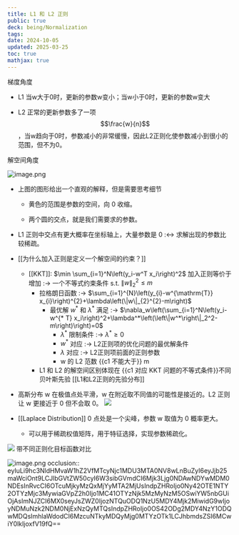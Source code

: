 ```yaml
---
title: L1 和 L2 正则
public: true
deck: being/Normalization
tags:
date: 2024-10-05
updated: 2025-03-25
toc: true
mathjax: true
---
```


梯度角度

  + L1 当w大于0时，更新的参数w变小；当w小于0时，更新的参数w变大

  + L2 正常的更新参数多了一项 $$\frac{w}{n}$$，当w趋向于0时，参数减小的非常缓慢，因此L2正则化使参数减小到很小的范围，但不为0。

解空间角度

![image.png](/assets/image_1724508369430_0.png)
  + 上图的图形给出一个直观的解释，但是需要思考细节

    + 黄色的范围是参数的空间，向 0 收缩。

    + 两个圆的交点，就是我们需要求的参数。

  + L1 正则中交点有更大概率在坐标轴上，大量参数是 0 :<-> 求解出现的参数比较稀疏。
  + [[为什么加入正则是定义一个解空间的约束？]]
    + [[KKT]]: $\min \sum_{i=1}^N\left(y_i-w^T x_i\right)^2$ 加入正则等价于增加 :-> 一个不等式约束条件 s.t. $\|w\|_2^2 \leq m$
      + 拉格朗日函数 :-> $\sum_{i=1}^{N}\left(y_{i}-w^{\mathrm{T}} x_{i}\right)^{2}+\lambda\left(\|w\|_{2}^{2}-m\right)$
        + 最优解 $w^*$ 和 $\lambda^*$ 满足 :-> $\nabla_w\left(\sum_{i=1}^N\left(y_i-w^{* T} x_i\right)^2+\lambda^*\left(\left\|w^*\right\|_2^2-m\right)\right)=0$
          + $\lambda^*$ 限制条件 :-> $\lambda^* \geq 0$
          + $w^*$ 对应 :-> L2正则项的优化问题的最优解条件
          + $\lambda$ 对应 :-> L2正则项前面的正则参数
          + w 的 L2 范数 {{c1 不能大于}} m
      + L1 和 L2 的解空间区别体现在 {{c1 对应 KKT 问题的不等式条件}}不同
贝叶斯先验 [[L1和L2正则的先验分布]]

  + 高斯分布 w 在极值点处平滑，w 在附近取不同值的可能性是接近的。L2 正则让 w 更接近于 0 但不会取 0。
![](https://media.xiang578.com/gas.png)
  + [[Laplace Distribution]]  0 点处是一个尖峰，参数 w 取值为 0 概率更大。
    + 可以用于稀疏权值矩阵，用于特征选择，实现参数稀疏化。

![](https://media.xiang578.com/laplace-distribution.png)
带不同正则化目标函数对比

![image.png](/assets/image_1726750571045_0.png)
occlusion:: eyIuLi9hc3NldHMvaW1hZ2VfMTcyNjc1MDU3MTA0NV8wLnBuZyI6eyJjb25maWciOnt9LCJlbGVtZW50cyI6W3sibGVmdCI6Mjk3Ljg0NDAwNDYwMDM0NDEsInRvcCI6OTcuMjkyMzQxMjYyMTA2MjUsIndpZHRoIjo0Ny42OTE1NTY2OTYzMjc3MywiaGVpZ2h0Ijo1MC41OTYzNjk5MzMyNzM5OSwiYW5nbGUiOjAsImNJZCI6MX0seyJsZWZ0IjozNTQuODQ1NzU5MDY4Mjk2MiwidG9wIjoyNDMuNzk2NDM0NjExNzQyMTQsIndpZHRoIjo0OS42ODg2MDY4NzY1ODQwMDQsImhlaWdodCI6MzcuNTkyMDQyMjg0MTYzOTk1LCJhbmdsZSI6MCwiY0lkIjoxfV19fQ==





